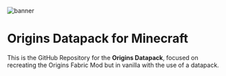 
![banner](https://github.com/FlamingTaco113/origins-datapack/assets/164125083/609ab231-58d5-4919-a777-f8b0e46c76ed)

# Origins Datapack for Minecraft

This is the GitHub Repository for the **Origins Datapack**, focused on recreating the Origins Fabric Mod but in vanilla with the use of a datapack.
